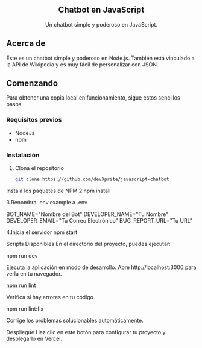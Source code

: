 <div id="top"></div>

<div align="center">
    <h2>Chatbot en JavaScript</h2>
    <p>Un chatbot simple y poderoso en JavaScript.</p>
</div>

## Acerca de

Este es un chatbot simple y poderoso en Node.js. También está vinculado a la API de Wikipedia y es muy fácil de personalizar con JSON.

<!-- COMENZANDO -->
## Comenzando

Para obtener una copia local en funcionamiento, sigue estos sencillos pasos.

### Requisitos previos

* NodeJs
* npm

### Instalación

1. Clona el repositorio
   ```sh
   git clone https://github.com/devXprite/javascript-chatbot

Instala los paquetes de NPM
2.npm install

3.Renombra .env.example a .env

BOT_NAME="Nombre del Bot"
DEVELOPER_NAME="Tu Nombre"
DEVELOPER_EMAIL="Tu Correo Electrónico"
BUG_REPORT_URL="Tu URL"

4.Inicia el servidor
npm start

<!-- Ejemplos de Scripts -->
Scripts Disponibles
En el directorio del proyecto, puedes ejecutar:

npm run dev

Ejecuta la aplicación en modo de desarrollo.
Abre http://localhost:3000 para verla en tu navegador.

npm run lint

Verifica si hay errores en tu código.

npm run lint:fix

Corrige los problemas solucionables automáticamente.

<!-- Despliegue -->
Despliegue
Haz clic en este botón para configurar tu proyecto y desplegarlo en Vercel.